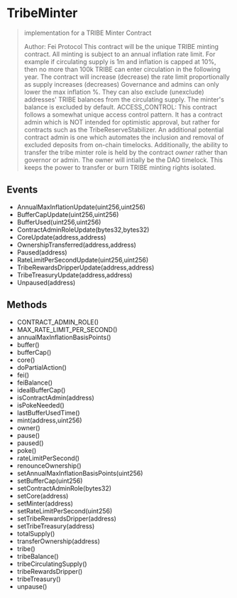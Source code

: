 # TribeMinter

> implementation for a TRIBE Minter Contract
> 
> Author: Fei Protocol This contract will be the unique TRIBE minting contract.  All minting is subject to an annual inflation rate limit. For example if circulating supply is 1m and inflation is capped at 10%, then no more than 100k TRIBE can enter circulation in the following year. The contract will increase (decrease) the rate limit proportionally as supply increases (decreases) Governance and admins can only lower the max inflation %.  They can also exclude (unexclude) addresses' TRIBE balances from the circulating supply.  The minter's balance is excluded by default. ACCESS_CONTROL: This contract follows a somewhat unique access control pattern.  It has a contract admin which is NOT intended for optimistic approval, but rather for contracts such as the TribeReserveStabilizer. An additional potential contract admin is one which automates the inclusion and removal of excluded deposits from on-chain timelocks. Additionally, the ability to transfer the tribe minter role is held by the contract *owner* rather than governor or admin. The owner will intially be the DAO timelock. This keeps the power to transfer or burn TRIBE minting rights isolated.

## Events


 - AnnualMaxInflationUpdate(uint256,uint256)
 - BufferCapUpdate(uint256,uint256)
 - BufferUsed(uint256,uint256)
 - ContractAdminRoleUpdate(bytes32,bytes32)
 - CoreUpdate(address,address)
 - OwnershipTransferred(address,address)
 - Paused(address)
 - RateLimitPerSecondUpdate(uint256,uint256)
 - TribeRewardsDripperUpdate(address,address)
 - TribeTreasuryUpdate(address,address)
 - Unpaused(address)

## Methods


 - CONTRACT_ADMIN_ROLE()
 - MAX_RATE_LIMIT_PER_SECOND()
 - annualMaxInflationBasisPoints()
 - buffer()
 - bufferCap()
 - core()
 - doPartialAction()
 - fei()
 - feiBalance()
 - idealBufferCap()
 - isContractAdmin(address)
 - isPokeNeeded()
 - lastBufferUsedTime()
 - mint(address,uint256)
 - owner()
 - pause()
 - paused()
 - poke()
 - rateLimitPerSecond()
 - renounceOwnership()
 - setAnnualMaxInflationBasisPoints(uint256)
 - setBufferCap(uint256)
 - setContractAdminRole(bytes32)
 - setCore(address)
 - setMinter(address)
 - setRateLimitPerSecond(uint256)
 - setTribeRewardsDripper(address)
 - setTribeTreasury(address)
 - totalSupply()
 - transferOwnership(address)
 - tribe()
 - tribeBalance()
 - tribeCirculatingSupply()
 - tribeRewardsDripper()
 - tribeTreasury()
 - unpause()
